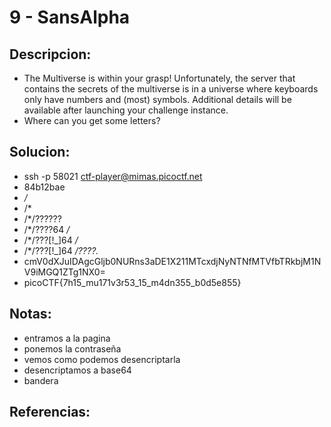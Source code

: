 # 9 - SansAlpha

## Descripcion:
* The Multiverse is within your grasp! Unfortunately, the server that contains the secrets of the multiverse is in a universe where keyboards only have numbers and (most) symbols.
Additional details will be available after launching your challenge instance.
* Where can you get some letters?

## Solucion:
* ssh -p 58021 ctf-player@mimas.picoctf.net
* 84b12bae
* */*
* /*
* /*/??????
* /*/????64 */*
* /*/???[!_]64 */*
* /*/???[!_]64 */????.*
* cmV0dXJuIDAgcGljb0NURns3aDE1X211MTcxdjNyNTNfMTVfbTRkbjM1NV9iMGQ1ZTg1NX0=
* picoCTF{7h15_mu171v3r53_15_m4dn355_b0d5e855}

## Notas:
* entramos a la pagina
* ponemos la contraseña
* vemos como podemos desencriptarla
* desencriptamos a base64
* bandera

## Referencias: